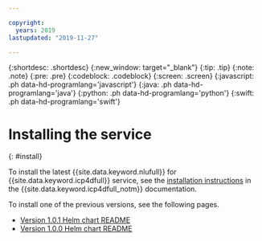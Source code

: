 ```yaml
---

copyright:
  years: 2019
lastupdated: "2019-11-27"

---
```


{:shortdesc: .shortdesc}
{:new_window: target="_blank"}
{:tip: .tip}
{:note: .note}
{:pre: .pre}
{:codeblock: .codeblock}
{:screen: .screen}
{:javascript: .ph data-hd-programlang='javascript'}
{:java: .ph data-hd-programlang='java'}
{:python: .ph data-hd-programlang='python'}
{:swift: .ph data-hd-programlang='swift'}

# Installing the service
{: #install}

To install the latest {{site.data.keyword.nlufull}} for {{site.data.keyword.icp4dfull}} service, see the [installation instructions](https://www.ibm.com/support/producthub/icpdata/docs/content/SSQNUZ_current/cpd/svc/watson/natural-language-understanding-overview.html) in the {{site.data.keyword.icp4dfull_notm}} documentation.

To install one of the previous versions, see the following pages. 

- [Version 1.0.1 Helm chart README](https://github.com/IBM-Bluemix-Docs/data-readmes/blob/master/natural-language-understanding-1.0.1-README.md)
- [Version 1.0.0 Helm chart README](https://github.com/IBM-Bluemix-Docs/data-readmes/blob/master/natural-language-understanding-1.0.0-README.md)


